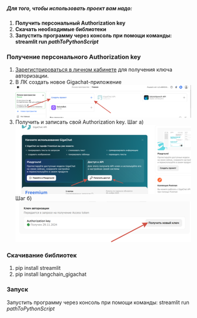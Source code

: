 ##### Для того, чтобы использовать проект вам надо:
1. **Получить персональный Authorization key**
2. **Скачать необходимые библиотеки**
3. **Запустить программу через консоль при помощи команды: streamlit run *pathToPythonScript***

### Получение персонального Authorization key
1. [Зарегистрироваться в личном кабинете](https://developers.sber.ru/docs/ru/gigachat/quickstart/legal-tokens-purchase) для получения ключа авторизации.
2. В ЛК создать новое Gigachat-приложение
![Создание приложения](Images/CreateApp.png)
3. Получить и записать свой Authorization key.
    Шаг a)
![Получение Authorization key1](Images/GetKey1.png)
Шаг б)
![Получение Authorization key2](Images/GetKey2.png)

### Скачивание библиотек
1. pip install streamlit
2. pip install langchain_gigachat

### Запуск
Запустить программу через консоль при помощи команды: streamlit run *pathToPythonScript*
